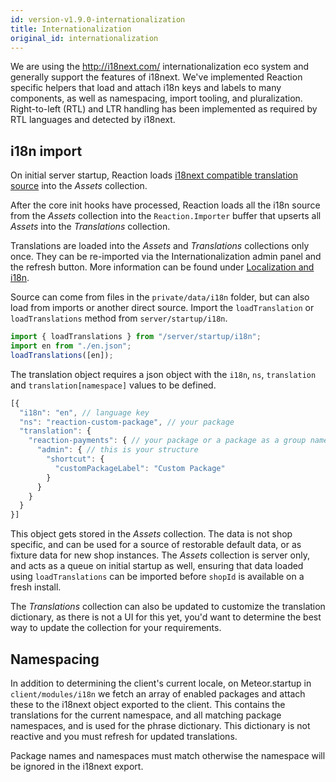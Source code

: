 ```yaml
---
id: version-v1.9.0-internationalization
title: Internationalization
original_id: internationalization
---
```

    
We are using the <http://i18next.com/> internationalization eco system and generally support the features of i18next. We've implemented Reaction specific helpers that load and attach i18n keys and labels to many components, as well as namespacing, import tooling, and pluralization.  Right-to-left (RTL) and LTR handling has been implemented as required by RTL languages and detected by i18next.

## i18n import

On initial server startup, Reaction loads [i18next compatible translation source](http://i18next.com/docs/jsons/) into the _Assets_ collection.

After the core init hooks have processed, Reaction loads all the i18n source from the _Assets_ collection into the `Reaction.Importer` buffer that upserts all _Assets_ into the _Translations_ collection.

Translations are loaded into the _Assets_ and _Translations_ collections only once. They can be re-imported via the Internationalization admin panel and the refresh button. More information can be found under [Localization and i18n](localization-and-i18n.md#reloading-translations).

Source can come from files in the `private/data/i18n` folder, but can also load from
imports or another direct source. Import the `loadTranslation` or `loadTranslations` method from
`server/startup/i18n`.

```js
import { loadTranslations } from "/server/startup/i18n";
import en from "./en.json";
loadTranslations([en]);
```

The translation object requires a json object with the `i18n`, `ns`, `translation` and `translation[namespace]` values to be defined.

```js
[{
  "i18n": "en", // language key
  "ns": "reaction-custom-package", // your package
  "translation": {
    "reaction-payments": { // your package or a package as a group namespace
      "admin": { // this is your structure
        "shortcut": {
          "customPackageLabel": "Custom Package"
        }
      }
    }
  }
}]
```

This object gets stored in the _Assets_ collection. The data is not shop specific, and can be used for a source of restorable default data, or as fixture data for new shop instances.  The _Assets_ collection is server only, and acts as a queue on initial startup as well,
ensuring that data loaded using `loadTranslations` can be imported before `shopId` is available on a fresh install.

 The _Translations_ collection can also be updated to customize the translation dictionary, as there is not a UI for this yet, you'd want to determine the best way to update the collection for your requirements.

## Namespacing

In addition to determining the client's current locale, on Meteor.startup in `client/modules/i18n` we fetch an array of enabled packages and attach these to the i18next object exported to the client. This contains the translations for the current namespace, and all matching package namespaces, and is used for the phrase dictionary. This dictionary is not reactive and you must refresh for updated translations.

Package names and namespaces must match otherwise the namespace will be ignored in the i18next export.

